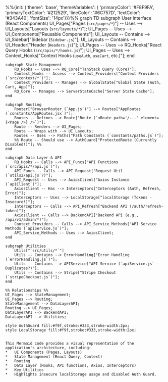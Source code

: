 %%{init: {'theme': 'base', 'themeVariables': { 'primaryColor': '#F8F9FA', 'primaryTextColor': '#212529', 'lineColor': '#6C757D', 'textColor': '#343A40', 'fontSize': '14px'}}}%%
graph TD
    subgraph User Interface (React Components)
        UI_Pages["Pages (`src/pages/*`)"] -- Uses --> UI_Layouts["Layouts (`src/layouts/*`)"];
        UI_Pages -- Uses --> UI_Components["Reusable Components"];
        UI_Layouts -- Contains --> UI_Sidebar["Sidebar (`Sidebar.js`)"];
        UI_Layouts -- Contains --> UI_Header["Header (`Headers.js`)"];
        UI_Pages -- Uses --> RQ_Hooks["React Query Hooks (`src/apis/*/hooks.js`)"];
        UI_Pages -- Uses --> Context_Hooks["Context Hooks (`useAuth`, `useCart`, etc.)"];
    end

    subgraph State Management
        RQ_Hooks -- Uses --> RQ_Core["TanStack Query (Core)"];
        Context_Hooks -- Access --> Context_Providers["Context Providers (`src/context/*`)"];
        Context_Providers -- Manages --> GlobalState["Global State (Auth, Cart, App)"];
        RQ_Core -- Manages --> ServerStateCache["Server State Cache"];
    end

    subgraph Routing
        Router["BrowserRouter (`App.js`)"] --> Routes["AppRoutes (`constants/AppRoutes.jsx`)"];
        Routes -- Defines --> Route["Route (`<Route path='/...' element={<Page />} />`)"];
        Route -- Renders --> UI_Pages;
        Route -- Wraps with --> UI_Layouts;
        Routes -- Uses --> Paths["Path Constants (`constants/paths.js`)"];
        %% Route -- Should use --> AuthGuard["ProtectedRoute (Currently Disabled!)"]; %%
    end

    subgraph Data Layer & API
        RQ_Hooks -- Calls --> API_Funcs["API Functions (`src/apis/*/api.js`)"];
        API_Funcs -- Calls --> API_Request["Request Util (`utils2/api.js`?)"];
        API_Request -- Uses --> AxiosClient["Axios Instance (`apiClient`)"];
        AxiosClient -- Has --> Interceptors["Interceptors (Auth, Refresh, Error)"];
        Interceptors -- Uses --> LocalStorage["localStorage (Tokens - Insecure!)"];
        Interceptors -- Calls --> API_Refresh["Backend API (/auth/refresh-token)"];
        AxiosClient -- Calls --> BackendAPI["Backend API (e.g., /api/v1/admin/*)"];
        Context_Providers -- Calls --> API_Service_Methods["API Service Methods (`apiService.js`)"];
        API_Service_Methods -- Uses --> AxiosClient;
    end

    subgraph Utilities
        Utils["`src/utils/*`"]
        Utils -- Contains --> ErrorHandling["Error Handling (`errorHandling.js`)"];
        Utils -- Contains --> APIService["API Service (`apiService.js` - Duplicates?)"];
        Utils -- Contains --> Stripe["Stripe Checkout (`stripeCheckout.js`)"];
    end

    %% Relationships %%
    UI_Pages --> StateManagement;
    UI_Pages --> Routing;
    StateManagement --> DataLayerAPI;
    Routing --> UI_Pages;
    DataLayerAPI --> BackendAPI;
    DataLayerAPI --> Utilities;

    style AuthGuard fill:#f9f,stroke:#333,stroke-width:2px;
    style LocalStorage fill:#f9f,stroke:#333,stroke-width:2px;
```

This Mermaid code provides a visual representation of the application's architecture, including:
*   UI Components (Pages, Layouts)
*   State Management (React Query, Context)
*   Routing
*   Data Layer (Hooks, API functions, Axios, Interceptors)
*   Key Utilities
*   Highlights insecure localStorage usage and disabled Auth Guard.
